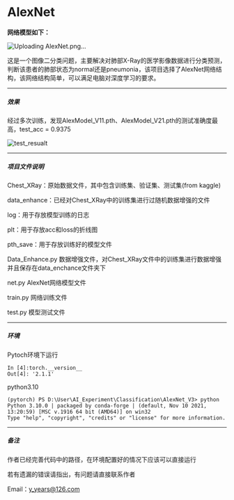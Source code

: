 # AlexNet

**网络模型如下：**


![Uploading AlexNet.png…]()


这是一个图像二分类问题，主要解决对肺部X-Ray的医学影像数据进行分类预测，判断该患者的肺部状态为normal还是pneumonia，该项目选择了AlexNet网络结构，该网络结构简单，可以满足电脑对深度学习的要求。

---

##### 效果

经过多次训练，发现AlexModel_V11.pth、AlexModel_V21.pth的测试准确度最高，test_acc = 0.9375


![test_resualt](https://github.com/Y-nk-FE/AlexNet/assets/107013750/09b3f26d-e97e-45e4-98a6-d57bf2341e5c)


---

##### 项目文件说明

Chest_XRay：原始数据文件，其中包含训练集、验证集、测试集(from kaggle)

data_enhance：已经对Chest_XRay中的训练集进行过随机数据增强的文件

log：用于存放模型训练的日志

plt：用于存放acc和loss的折线图

pth_save：用于存放训练好的模型文件

Data_Enhance.py  数据增强文件，对Chest_XRay文件中的训练集进行数据增强并且保存在data_enchance文件夹下

net.py  AlexNet网络模型文件

train.py  网络训练文件

test.py 模型测试文件

---

##### 环境

Pytoch环境下运行

```
In [4]:torch.__version__
Out[4]: '2.1.1'
```

python3.10

```
(pytorch) PS D:\User\AI_Experiment\Classification\AlexNet_V3> python
Python 3.10.0 | packaged by conda-forge | (default, Nov 10 2021, 13:20:59) [MSC v.1916 64 bit (AMD64)] on win32
Type "help", "copyright", "credits" or "license" for more information.
```

---

##### 备注

作者已经完善代码中的路径，在环境配置好的情况下应该可以直接运行

若有遗漏的错误请指出，有问题请直接联系作者

Email：y_years@126.com
